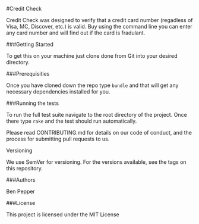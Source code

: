 #Credit Check

Credit Check was designed to verify that a credit card number (regadless of Visa, MC, Discover, etc.) is valid.  Buy using the command line you can enter any card number and will find out if the card is fradulant.  

###Getting Started

To get this on your machine just clone done from Git into your desired directory.

###Prerequisities

Once you have cloned down the repo type ```bundle``` and that will get any necessary dependencies installed for you.  

###Running the tests

To run the full test suite navigate to the root directory of the project.  Once there type ```rake``` and the test should run automatically.

Please read CONTRIBUTING.md for details on our code of conduct, and the process for submitting pull requests to us.

Versioning

We use SemVer for versioning. For the versions available, see the tags on this repository.

###Authors

Ben Pepper

###License

This project is licensed under the MIT License
